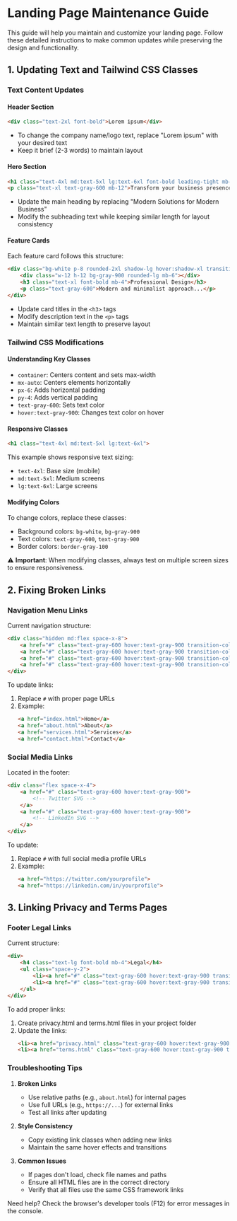 # Landing Page Maintenance Guide

This guide will help you maintain and customize your landing page. Follow these detailed instructions to make common updates while preserving the design and functionality.

## 1. Updating Text and Tailwind CSS Classes

### Text Content Updates

#### Header Section
```html
<div class="text-2xl font-bold">Lorem ipsum</div>
```
- To change the company name/logo text, replace "Lorem ipsum" with your desired text
- Keep it brief (2-3 words) to maintain layout

#### Hero Section
```html
<h1 class="text-4xl md:text-5xl lg:text-6xl font-bold leading-tight mb-8">Modern Solutions for Modern Business</h1>
<p class="text-xl text-gray-600 mb-12">Transform your business presence...</p>
```
- Update the main heading by replacing "Modern Solutions for Modern Business"
- Modify the subheading text while keeping similar length for layout consistency

#### Feature Cards
Each feature card follows this structure:
```html
<div class="bg-white p-8 rounded-2xl shadow-lg hover:shadow-xl transition-shadow duration-300">
    <div class="w-12 h-12 bg-gray-900 rounded-lg mb-6"></div>
    <h3 class="text-xl font-bold mb-4">Professional Design</h3>
    <p class="text-gray-600">Modern and minimalist approach...</p>
</div>
```
- Update card titles in the `<h3>` tags
- Modify description text in the `<p>` tags
- Maintain similar text length to preserve layout

### Tailwind CSS Modifications

#### Understanding Key Classes
- `container`: Centers content and sets max-width
- `mx-auto`: Centers elements horizontally
- `px-6`: Adds horizontal padding
- `py-4`: Adds vertical padding
- `text-gray-600`: Sets text color
- `hover:text-gray-900`: Changes text color on hover

#### Responsive Classes
```html
<h1 class="text-4xl md:text-5xl lg:text-6xl">
```
This example shows responsive text sizing:
- `text-4xl`: Base size (mobile)
- `md:text-5xl`: Medium screens
- `lg:text-6xl`: Large screens

#### Modifying Colors
To change colors, replace these classes:
- Background colors: `bg-white`, `bg-gray-900`
- Text colors: `text-gray-600`, `text-gray-900`
- Border colors: `border-gray-100`

⚠️ **Important**: When modifying classes, always test on multiple screen sizes to ensure responsiveness.

## 2. Fixing Broken Links

### Navigation Menu Links
Current navigation structure:
```html
<div class="hidden md:flex space-x-8">
    <a href="#" class="text-gray-600 hover:text-gray-900 transition-colors duration-300">Home</a>
    <a href="#" class="text-gray-600 hover:text-gray-900 transition-colors duration-300">About</a>
    <a href="#" class="text-gray-600 hover:text-gray-900 transition-colors duration-300">Services</a>
    <a href="#" class="text-gray-600 hover:text-gray-900 transition-colors duration-300">Contact</a>
</div>
```

To update links:
1. Replace `#` with proper page URLs
2. Example:
   ```html
   <a href="index.html">Home</a>
   <a href="about.html">About</a>
   <a href="services.html">Services</a>
   <a href="contact.html">Contact</a>
   ```

### Social Media Links
Located in the footer:
```html
<div class="flex space-x-4">
    <a href="#" class="text-gray-600 hover:text-gray-900">
        <!-- Twitter SVG -->
    </a>
    <a href="#" class="text-gray-600 hover:text-gray-900">
        <!-- LinkedIn SVG -->
    </a>
</div>
```

To update:
1. Replace `#` with full social media profile URLs
2. Example:
   ```html
   <a href="https://twitter.com/yourprofile">
   <a href="https://linkedin.com/in/yourprofile">
   ```

## 3. Linking Privacy and Terms Pages

### Footer Legal Links
Current structure:
```html
<div>
    <h4 class="text-lg font-bold mb-4">Legal</h4>
    <ul class="space-y-2">
        <li><a href="#" class="text-gray-600 hover:text-gray-900 transition-colors duration-300">Privacy Policy</a></li>
        <li><a href="#" class="text-gray-600 hover:text-gray-900 transition-colors duration-300">Terms of Service</a></li>
    </ul>
</div>
```

To add proper links:
1. Create privacy.html and terms.html files in your project folder
2. Update the links:
   ```html
   <li><a href="privacy.html" class="text-gray-600 hover:text-gray-900 transition-colors duration-300">Privacy Policy</a></li>
   <li><a href="terms.html" class="text-gray-600 hover:text-gray-900 transition-colors duration-300">Terms of Service</a></li>
   ```

### Troubleshooting Tips

1. **Broken Links**
   - Use relative paths (e.g., `about.html`) for internal pages
   - Use full URLs (e.g., `https://...`) for external links
   - Test all links after updating

2. **Style Consistency**
   - Copy existing link classes when adding new links
   - Maintain the same hover effects and transitions

3. **Common Issues**
   - If pages don't load, check file names and paths
   - Ensure all HTML files are in the correct directory
   - Verify that all files use the same CSS framework links

Need help? Check the browser's developer tools (F12) for error messages in the console.